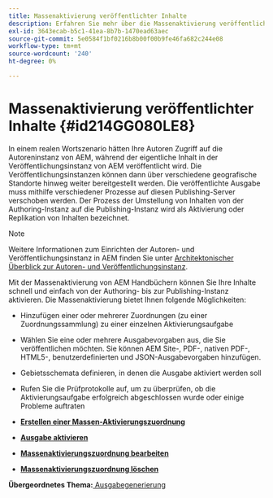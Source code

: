 ```yaml
---
title: Massenaktivierung veröffentlichter Inhalte
description: Erfahren Sie mehr über die Massenaktivierung veröffentlichter Inhalte. Erfahren Sie mehr über die Vorteile der Massenaktivierungsfunktion in AEM Handbüchern.
exl-id: 3643ecab-b5c1-41ea-8b7b-1470ead63aec
source-git-commit: 5e0584f1bf0216b8b00f00b9fe46fa682c244e08
workflow-type: tm+mt
source-wordcount: '240'
ht-degree: 0%

---
```


# Massenaktivierung veröffentlichter Inhalte {#id214GG080LE8}

In einem realen Wortszenario hätten Ihre Autoren Zugriff auf die Autoreninstanz von AEM, während der eigentliche Inhalt in der Veröffentlichungsinstanz von AEM veröffentlicht wird. Die Veröffentlichungsinstanzen können dann über verschiedene geografische Standorte hinweg weiter bereitgestellt werden. Die veröffentlichte Ausgabe muss mithilfe verschiedener Prozesse auf diesen Publishing-Server verschoben werden. Der Prozess der Umstellung von Inhalten von der Authoring-Instanz auf die Publishing-Instanz wird als Aktivierung oder Replikation von Inhalten bezeichnet.

>[!NOTE]
>
> Weitere Informationen zum Einrichten der Autoren- und Veröffentlichungsinstanz in AEM finden Sie unter [Architektonischer Überblick zur Autoren- und Veröffentlichungsinstanz](https://experienceleague.adobe.com/docs/experience-manager-screens/user-guide/administering/author-publish/author-publish-architecture-overview.html?lang=en#prerequisites).

Mit der Massenaktivierung von AEM Handbüchern können Sie Ihre Inhalte schnell und einfach von der Authoring- bis zur Publishing-Instanz aktivieren. Die Massenaktivierung bietet Ihnen folgende Möglichkeiten:

- Hinzufügen einer oder mehrerer Zuordnungen \(zu einer Zuordnungssammlung\) zu einer einzelnen Aktivierungsaufgabe

- Wählen Sie eine oder mehrere Ausgabevorgaben aus, die Sie veröffentlichen möchten. Sie können AEM Site-, PDF-, nativen PDF-, HTML5-, benutzerdefinierten und JSON-Ausgabevorgaben hinzufügen.


- Gebietsschemata definieren, in denen die Ausgabe aktiviert werden soll

- Rufen Sie die Prüfprotokolle auf, um zu überprüfen, ob die Aktivierungsaufgabe erfolgreich abgeschlossen wurde oder einige Probleme auftraten


- **[Erstellen einer Massen-Aktivierungszuordnung](conf-bulk-activation-create-map-collection.md)**

- **[Ausgabe aktivieren](conf-bulk-activation-publish-map-collection.md)**

- **[Massenaktivierungszuordnung bearbeiten](conf-bulk-activation-edit-map-collection.md)**

- **[Massenaktivierungszuordnung löschen](conf-bulk-activation-delete-map-collection.md)**


**Übergeordnetes Thema:**[ Ausgabegenerierung](generate-output.md)
